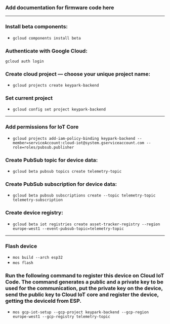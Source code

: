 ### Add documentation for firmware code here
--------------------------------------------------------------------------------------------------------------
### Install beta components:
- `gcloud components install beta`
### Authenticate with Google Cloud:
`gcloud auth login`
### Create cloud project — choose your unique project name:
- `gcloud projects create keypark-backend`
### Set current project
- `gcloud config set project keypark-backend`

--------------------------------------------------------------------------------------------------------------

### Add permissions for IoT Core
- `gcloud projects add-iam-policy-binding keypark-backend --member=serviceAccount:cloud-iot@system.gserviceaccount.com --role=roles/pubsub.publisher`
### Create PubSub topic for device data:
- `gcloud beta pubsub topics create telemetry-topic`
### Create PubSub subscription for device data:
- `gcloud beta pubsub subscriptions create --topic telemetry-topic telemetry-subscription`
### Create device registry:
- `gcloud beta iot registries create asset-tracker-registry --region europe-west1 --event-pubsub-topic=telemetry-topic`
--------------------------------------------------------------------------------------------------------------

### Flash device
- `mos build --arch esp32`
- `mos flash`



### Run the following command to register this device on Cloud IoT Code. The command generates a public and a private key to be used for the communication, put the private key on the device, send the public key to Cloud IoT core and register the device, getting the deviceId from ESP. 
- `mos gcp-iot-setup --gcp-project keypark-backend --gcp-region europe-west1 --gcp-registry telemetry-topic`
